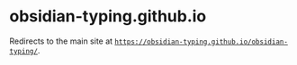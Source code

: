 # obsidian-typing.github.io

Redirects to the main site at [`https://obsidian-typing.github.io/obsidian-typing/`](https://obsidian-typing.github.io/obsidian-typing/).
